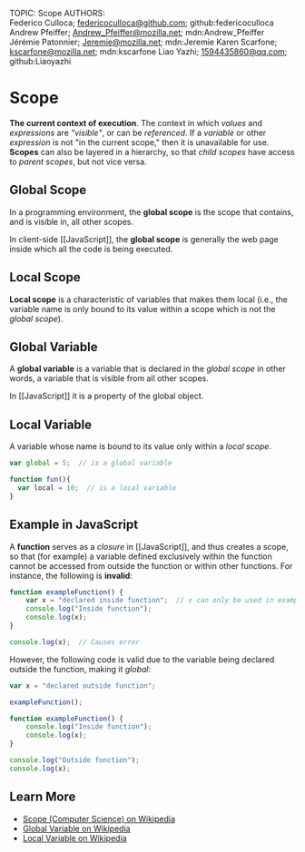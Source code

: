 TOPIC: Scope
AUTHORS: Federico Culloca; federicoculloca@github.com; github:federicoculloca
         Andrew Pfeiffer; Andrew_Pfeiffer@mozilla.net; mdn:Andrew_Pfeiffer
         Jérémie Patonnier; Jeremie@mozilla.net; mdn:Jeremie
         Karen Scarfone; kscarfone@mozilla.net; mdn:kscarfone
         Liao Yazhi; 1594435860@qq.com; github:Liaoyazhi

# Scope

**The current context of execution**. The context in which *values* and *expressions* are
*"visible"*, or can be *referenced*. If a *variable* or other *expression* is not "in the
current scope," then it is unavailable for use. **Scopes** can also be layered in a
hierarchy, so that *child scopes* have access to *parent scopes*, but not vice versa.

## Global Scope

In a programming environment, the **global scope** is the scope that contains, and is visible in,
all other scopes.

In client-side [[JavaScript]], the **global scope** is generally the web page inside
which all the code is being executed.

## Local Scope

**Local scope** is a characteristic of variables that makes them local (i.e., the variable name is only
bound to its value within a scope which is not the *global scope*).

## Global Variable

A **global variable** is a  variable that is declared in the *global scope* in other words, a variable
that is visible from all other scopes.

In [[JavaScript]] it is a property of the global object.

## Local Variable

A variable whose name is bound to its value only within a *local scope*.

```javascript
var global = 5;  // is a global variable

function fun(){
  var local = 10;  // is a local variable  
}
```

## Example in JavaScript

A **function** serves as a *closure* in [[JavaScript]], and thus creates a scope, so that
(for example) a variable defined exclusively within the function cannot be accessed from
outside the function or within other functions. For instance, the following is **invalid**:

```javascript
function exampleFunction() {
    var x = "declared inside function";  // x can only be used in exampleFunction
    console.log("Inside function");
    console.log(x);
}

console.log(x);  // Causes error
```

However, the following code is valid due to the variable being declared outside the
function, making it *global*:

```javascript
var x = "declared outside function";

exampleFunction();

function exampleFunction() {
    console.log("Inside function");
    console.log(x);
}

console.log("Outside function");
console.log(x);
```

## Learn More

- [Scope (Computer Science) on Wikipedia](https://en.wikipedia.org/wiki/Scope%20(computer%20science))
- [Global Variable on Wikipedia](https://en.wikipedia.org/wiki/Global%20variable)
- [Local Variable on Wikipedia](https://en.wikipedia.org/wiki/Local%20variable)
